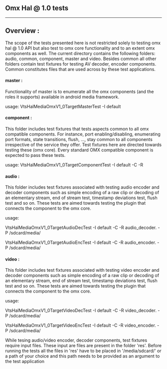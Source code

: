 ## Omx Hal @ 1.0 tests ##
---
## Overview :
The scope of the tests presented here is not restricted solely to testing omx hal @ 1.0 API but also test to omx core functionality and to an extent omx components as well. The current directory contains the following folders: audio, common, component, master and video. Besides common all other folders contain test fixtures for testing AV decoder, encoder components. Common constitutes files that are used across by these test applications.

#### master :
Functionality of master is to enumerate all the omx components (and the roles it supports) available in android media framework.

usage: VtsHalMediaOmxV1\_0TargetMasterTest -I default

#### component :
This folder includes test fixtures that tests aspects common to all omx compatible components. For instance, port enabling/disabling, enumerating port formats, state transitions, flush, ..., stay common to all components irrespective of the service they offer. Test fixtures here are directed towards testing these (omx core). Every standard OMX compatible component is expected to pass these tests.

usage: VtsHalMediaOmxV1\_0TargetComponentTest -I default -C <comp name> -R <comp role>

#### audio :
This folder includes test fixtures associated with testing audio encoder and decoder components such as simple encoding of a raw clip or decoding of an elementary stream, end of stream test, timestamp deviations test, flush test and so on. These tests are aimed towards testing the plugin that connects the component to the omx core.

usage:

VtsHalMediaOmxV1\_0TargetAudioDecTest -I default -C <comp name> -R audio_decoder.<comp class> -P /sdcard/media/

VtsHalMediaOmxV1\_0TargetAudioEncTest -I default -C <comp name> -R audio_encoder.<comp class> -P /sdcard/media/

#### video :
This folder includes test fixtures associated with testing video encoder and decoder components such as simple encoding of a raw clip or decoding of an elementary stream, end of stream test, timestamp deviations test, flush test and so on. These tests are aimed towards testing the plugin that connects the component to the omx core.

usage:

VtsHalMediaOmxV1\_0TargetVideoDecTest -I default -C <comp name> -R video_decoder.<comp class> -P /sdcard/media/

VtsHalMediaOmxV1\_0TargetVideoEncTest -I default -C <comp name> -R video_encoder.<comp class> -P /sdcard/media/

While tesing audio/video encoder, decoder components, test fixtures require input files. These input are files are present in the folder 'res'. Before running the tests all the files in 'res' have to be placed in '/media/sdcard/' or a path of your choice and this path needs to be provided as an argument to the test application